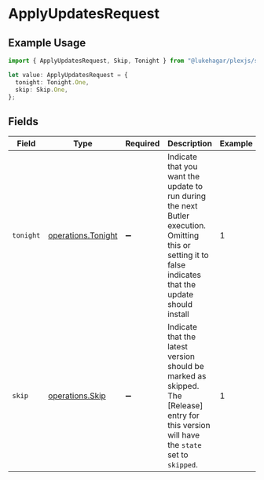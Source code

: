 # ApplyUpdatesRequest

## Example Usage

```typescript
import { ApplyUpdatesRequest, Skip, Tonight } from "@lukehagar/plexjs/sdk/models/operations";

let value: ApplyUpdatesRequest = {
  tonight: Tonight.One,
  skip: Skip.One,
};
```

## Fields

| Field                                                                                                                                                    | Type                                                                                                                                                     | Required                                                                                                                                                 | Description                                                                                                                                              | Example                                                                                                                                                  |
| -------------------------------------------------------------------------------------------------------------------------------------------------------- | -------------------------------------------------------------------------------------------------------------------------------------------------------- | -------------------------------------------------------------------------------------------------------------------------------------------------------- | -------------------------------------------------------------------------------------------------------------------------------------------------------- | -------------------------------------------------------------------------------------------------------------------------------------------------------- |
| `tonight`                                                                                                                                                | [operations.Tonight](../../../sdk/models/operations/tonight.md)                                                                                          | :heavy_minus_sign:                                                                                                                                       | Indicate that you want the update to run during the next Butler execution. Omitting this or setting it to false indicates that the update should install | 1                                                                                                                                                        |
| `skip`                                                                                                                                                   | [operations.Skip](../../../sdk/models/operations/skip.md)                                                                                                | :heavy_minus_sign:                                                                                                                                       | Indicate that the latest version should be marked as skipped. The [Release] entry for this version will have the `state` set to `skipped`.               | 1                                                                                                                                                        |